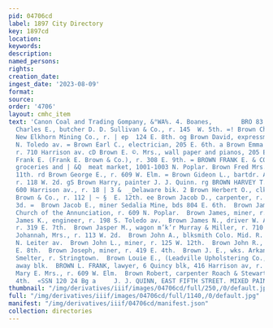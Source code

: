 ```yaml
---
pid: 04706cd
label: 1897 City Directory
key: 1897cd
location: 
keywords: 
description: 
named_persons: 
rights: 
creation_date: 
ingest_date: '2023-08-09'
format: 
source: 
order: '4706'
layout: cmhc_item
text: 'Canon Coal and Trading Gompany, &°WA%. 4. Boanes,        BRO 83 BRO  Brown
  Charles E., butcher D. D. Sullivan & Co., r. 145  W. 5th. =! Brown Charles R.,foreman
  New Elkhorn Mining Co., r. | ep  124 E. 8th. og Brown David, expressman, r. 118
  N. Toledo av. = Brown Earl C., electrician, 205 E. 6th. a Brown Emma Mrs., dressmkr,
  r. 710 Harrison av. cD Brown E. ©. Mrs., wall paper and pianos, 205 E. 6th. I Brown
  Frank E. (Frank E. Brown & Co.), r. 308 E. 9th. = BROWN FRANK E. & CO. (F. E. Brown),
  groceries and | &Q  meat market, 1001-1003 N. Poplar. Brown Fred Mrs., r.126 E.
  11th. rd Brown George E., r. 609 W. Elm. = Brown Gideon L., bartdr. A. F. Grundel,
  r. 118 W. 2d. gS Brown Harry, painter J. J. Quinn. rg BROWN HARVEY T., druggist,
  600 Harrison av., r. 18 | 3 &  _Delaware bik. 2 Brown Herbert O., clk. Frank E.
  Brown & Co., r. 112 | ~ §  E. 12th. ee Brown Jacob D., carpenter, r. rear 119 W.
  3d. =  Brown Jacob E., miner Sedalia Mine, bds 804 E. 6th.  Brown James Rev., pastor
  Church of the Annunciation, r. 609 N. Poplar.  Brown James, miner, r. 317 EK. 5th.  Brown
  James K., engineer, r. 198 S. Toledo av.  Brown James N., driver W. A. Polkinghorn,
  r. 319 E. 7th.  Brown Jasper M., wagon m’k’r Murray & Miller, r. 710 Harrison avy.  Brown
  Johannah, Mrs., r. 113 W. 2d.  Brown John A., blksmith Colo. Mid. R. R., r. 523
  N. Leiter av.  Brown John L., miner, r. 125 W. 12th.  Brown John R., miner, r. 424
  E. 8th.  Brown Joseph, miner, r. 419 E. 4th.  Brown J. E., wks. Arkansas Valley
  Smelter, r. Stringtown.  Brown Louie E., (Leadville Upholstering Co.,) r. 5 Calla-
  away blk.  BROWN L. FRANK, lawyer, 6 Quincy blk, 416 Harrison av, r. 138 W. 8th.  Brown
  Mary E. Mrs., r. 609 W. Elm.  Brown Robert, carpenter Roach & Stewart, r.119 W.
  4th.  «SSN 120 24 Bg a     J. J. QUINN, EAST FIFTH STREET. MIXED PAINTS '
thumbnail: "/img/derivatives/iiif/images/04706cd/full/250,/0/default.jpg"
full: "/img/derivatives/iiif/images/04706cd/full/1140,/0/default.jpg"
manifest: "/img/derivatives/iiif/04706cd/manifest.json"
collection: directories
---
```

